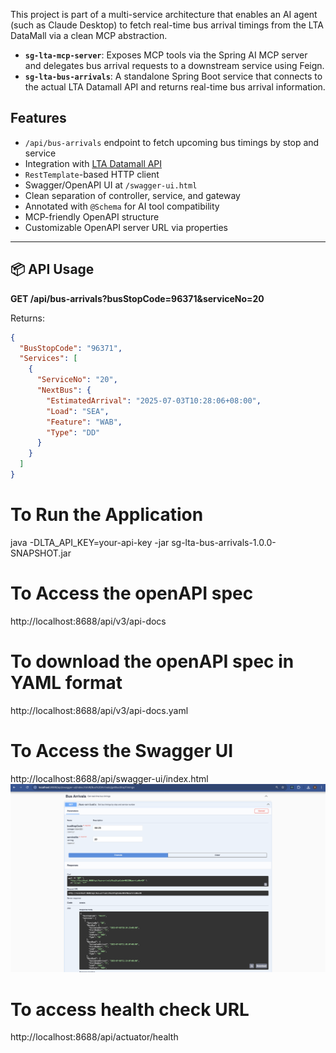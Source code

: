 This project is part of a multi-service architecture that enables an AI agent (such as Claude Desktop) to fetch real-time bus arrival timings from the LTA DataMall via a clean MCP abstraction.

- **`sg-lta-mcp-server`**: Exposes MCP tools via the Spring AI MCP server and delegates bus arrival requests to a downstream service using Feign.
- **`sg-lta-bus-arrivals`**: A standalone Spring Boot service that connects to the actual LTA Datamall API and returns real-time bus arrival information.


## Features
- `/api/bus-arrivals` endpoint to fetch upcoming bus timings by stop and service
- Integration with [LTA Datamall API](https://datamall.lta.gov.sg/)
- `RestTemplate`-based HTTP client
- Swagger/OpenAPI UI at `/swagger-ui.html`
- Clean separation of controller, service, and gateway
- Annotated with `@Schema` for AI tool compatibility
- MCP-friendly OpenAPI structure
- Customizable OpenAPI server URL via properties

---

## 📦 API Usage

**GET /api/bus-arrivals?busStopCode=96371&serviceNo=20**

Returns:
```json
{
  "BusStopCode": "96371",
  "Services": [
    {
      "ServiceNo": "20",
      "NextBus": {
        "EstimatedArrival": "2025-07-03T10:28:06+08:00",
        "Load": "SEA",
        "Feature": "WAB",
        "Type": "DD"
      }
    }
  ]
}
```

# To Run the Application
java -DLTA_API_KEY=your-api-key -jar sg-lta-bus-arrivals-1.0.0-SNAPSHOT.jar

# To Access the openAPI spec
http://localhost:8688/api/v3/api-docs

# To download the openAPI spec in YAML format
http://localhost:8688/api/v3/api-docs.yaml

# To Access the Swagger UI
http://localhost:8688/api/swagger-ui/index.html
![Swagger.png](resources/Swagger.png)

# To access health check URL
http://localhost:8688/api/actuator/health